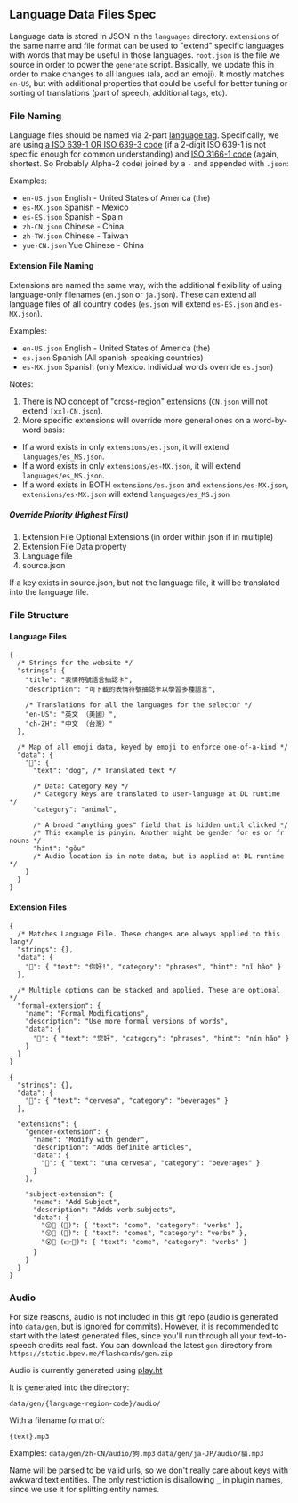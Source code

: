 ## Language Data Files Spec

Language data is stored in JSON in the `languages` directory. `extensions` of the same name and file format can be used to "extend" specific languages with words that may be useful in those languages. `root.json` is the file we source in order to power the `generate` script. Basically, we update this in order to make changes to all langues (ala, add an emoji). It mostly matches `en-US`, but with additional properties that could be useful for better tuning or sorting of translations (part of speech, additional tags, etc).

### File Naming

Language files should be named via 2-part [language tag](https://www.rfc-editor.org/rfc/rfc5646.html#section-2.1). Specifically, we are using [a ISO 639-1 OR ISO 639-3 code](https://en.wikipedia.org/wiki/List_of_ISO_639-1_codes) (if a 2-digit ISO 639-1 is not specific enough for common understanding) and [ISO 3166-1 code](https://www.iso.org/obp/ui/#search/code/) (again, shortest. So Probably Alpha-2 code) joined by a `-` and appended with `.json`:

Examples:

- `en-US.json` English - United States of America (the)
- `es-MX.json` Spanish - Mexico
- `es-ES.json` Spanish - Spain
- `zh-CN.json` Chinese - China
- `zh-TW.json` Chinese - Taiwan
- `yue-CN.json` Yue Chinese - China

#### Extension File Naming

Extensions are named the same way, with the additional flexibility of using language-only filenames (`en.json` or `ja.json`). These can extend all language files of all country codes (`es.json` will extend `es-ES.json` and `es-MX.json`).

Examples:

- `en-US.json` English - United States of America (the)
- `es.json` Spanish (All spanish-speaking countries)
- `es-MX.json` Spanish (only Mexico. Individual words override `es.json`)

Notes:

1. There is NO concept of "cross-region" extensions (`CN.json` will not extend `[xx]-CN.json`).
2. More specific extensions will override more general ones on a word-by-word basis:

- If a word exists in only `extensions/es.json`, it will extend `languages/es_MS.json`.
- If a word exists in only `extensions/es-MX.json`, it will extend `languages/es_MS.json`.
- If a word exists in BOTH `extensions/es.json` and `extensions/es-MX.json`, `extensions/es-MX.json` will extend `languages/es_MS.json`

##### Override Priority (Highest First)

1. Extension File Optional Extensions (in order within json if in multiple)
2. Extension File Data property
3. Language file
4. source.json

If a key exists in source.json, but not the language file, it will be translated into the language file.

### File Structure

#### Language Files

```jsonc
{
  /* Strings for the website */
  "strings": {
    "title": "表情符號語言抽認卡",
    "description": "可下載的表情符號抽認卡以學習多種語言",

    /* Translations for all the languages for the selector */
    "en-US": "英文 （美國）",
    "ch-ZH": "中文 （台灣）"
  },

  /* Map of all emoji data, keyed by emoji to enforce one-of-a-kind */
  "data": {
    "🐶": {
      "text": "dog", /* Translated text */

      /* Data: Category Key */
      /* Category keys are translated to user-language at DL runtime */
      "category": "animal",

      /* A broad "anything goes" field that is hidden until clicked */
      /* This example is pinyin. Another might be gender for es or fr nouns */
      "hint": "gǒu"
      /* Audio location is in note data, but is applied at DL runtime */
    }
  }
}
```

#### Extension Files

```jsonc
{
  /* Matches Language File. These changes are always applied to this lang*/
  "strings": {},
  "data": {
    "👋": { "text": "你好!", "category": "phrases", "hint": "nĭ hăo" }
  },

  /* Multiple options can be stacked and applied. These are optional */
  "formal-extension": {
    "name": "Formal Modifications",
    "description": "Use more formal versions of words",
    "data": {
      "👋": { "text": "您好", "category": "phrases", "hint": "nín hăo" }
    }
  }
}
```

```jsonc
{
  "strings": {},
  "data": {
    "🍺": { "text": "cervesa", "category": "beverages" }
  },

  "extensions": {
    "gender-extension": {
      "name": "Modify with gender",
      "description": "Adds definite articles",
      "data": {
        "🍺": { "text": "una cervesa", "category": "beverages" }
      }
    },

    "subject-extension": {
      "name": "Add Subject",
      "description": "Adds verb subjects",
      "data": {
        "😮🍔 (🙋)": { "text": "como", "category": "verbs" },
        "😮🍔 (🫵)": { "text": "comes", "category": "verbs" },
        "😮🍔 (👉🧍)": { "text": "come", "category": "verbs" }
      }
    }
  }
}
```

### Audio

For size reasons, audio is not included in this git repo (audio is generated into `data/gen`, but is ignored for commits). However, it is recommended to start with the latest generated files, since you'll run through all your text-to-speech credits real fast. You can download the latest `gen` directory from `https://static.bpev.me/flashcards/gen.zip`

Audio is currently generated using [play.ht](https://play.ht/text-to-speech-api/)

It is generated into the directory:

`data/gen/{language-region-code}/audio/`

With a filename format of:

`{text}.mp3`

Examples: `data/gen/zh-CN/audio/狗.mp3` `data/gen/ja-JP/audio/貓.mp3`

Name will be parsed to be valid urls, so we don't really care about keys with awkward text entities. The only restriction is disallowing `_` in plugin names, since we use it for splitting entity names.
